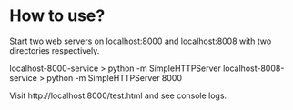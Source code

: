 # How to use?

Start two web servers on localhost:8000 and localhost:8008 with two directories respectively.

  localhost-8000-service > python -m SimpleHTTPServer
  localhost-8008-service > python -m SimpleHTTPServer 8000

Visit http://localhost:8000/test.html and see console logs.